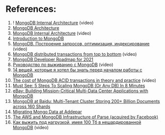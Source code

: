 
# References:

1. ! [MongoDB Internal Architecture](https://www.youtube.com/watch?v=ONzdr4SmOng&list=PLQnljOFTspQXjD0HOzN7P2tgzu7scWpl2&index=102) (video)
2. [MongoDB Architecture](https://medium.com/geekculture/mongodb-architecture-1cf73556ae67)
3. [MongoDB Internal Architecture](https://www.youtube.com/watch?v=ONzdr4SmOng&list=PLQnljOFTspQXjD0HOzN7P2tgzu7scWpl2&index=101) (video)
4. [Introduction to MongoDB](http://www.slideshare.net/mdirolf/introduction-to-mongodb)
5. [MongoDB. Построение запросов, оптимизация, индексирование](https://www.youtube.com/watch?v=_I9vLOAsFew) (video)
6. [MongoDB distributed transactions from top to bottom](https://www.youtube.com/watch?v=quFheFrLLGQ&list=PLH-XmS0lSi_zTZrols83QSxI3Q96dSbBm&index=95) (video)
7. [MongoDB Developer Roadmap for 2021](https://medium.com/swlh/mongodb-developer-roadmap-for-2021-bec3eb10891d)
8. [Руководство по выживанию с MongoDB](https://www.youtube.com/watch?v=j6TVaEk4x2U) (video)
9. [14 вещей, которые я хотел бы знать перед началом работы с MongoDB](https://m.habr.com/ru/company/otus/blog/520412/)
10. [The cost of MongoDB ACID transactions in theory and practice](https://www.youtube.com/watch?v=Pf9hUgFOhuI&list=PLH-XmS0lSi_wRIh4RJjnTGMKaTiQoaGTc&index=70) (video)
11. [Must See: 5 Steps To Scaling MongoDB (Or Any DB) In 8 Minutes](http://highscalability.com/blog/2011/9/13/must-see-5-steps-to-scaling-mongodb-or-any-db-in-8-minutes.html)
12. [eBay: Building Mission-Critical Multi-Data Center Applications with MongoDB](https://www.mongodb.com/blog/post/ebay-building-mission-critical-multi-data-center-applications-with-mongodb)
13. [MongoDB at Baidu: Multi-Tenant Cluster Storing 200+ Billion Documents across 160 Shards](https://www.mongodb.com/blog/post/mongodb-at-baidu-powering-100-apps-across-600-nodes-at-pb-scale)
14. [Migrating Mongo Data at Addepar](https://medium.com/build-addepar/migrating-mountains-of-mongo-data-63e530539952)
15. [The AWS and MongoDB Infrastructure of Parse (acquired by Facebook)](https://medium.baqend.com/parse-is-gone-a-few-secrets-about-their-infrastructure-91b3ab2fcf71)
16. [Как выжить под нагрузкой, имея 100 Тб в нешардированной MongoDB](https://www.youtube.com/watch?v=Ep0nGGp4HzU) (video)